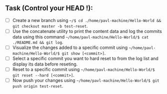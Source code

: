 ## Task (Control your HEAD !):
- [ ] Create a new branch using `~/$ cd ./home/pavl-machine/Hello-World && git checkout master -b test-reset`.
- [ ] Use the concatenate utility to print the content data and log the commits data using this command `~/home/pavl-machine/Hello-World/$ cat ./README.md && git log`.
- [ ] Visualize the changes added to a specific commit using `~/home/pavl-machine/Hello-World/$ git show [<commit>]`.
- [ ] Select a specific commit you want to hard reset to from the log list and display its data before reseting.
- [ ] Reset to a specific commit using `~/home/pavl-machine/Hello-World/$ git reset --hard [<commit>]`.
- [ ] Now push your changes using `~/home/pavl-machine/Hello-World/$ git push origin test-reset`.
